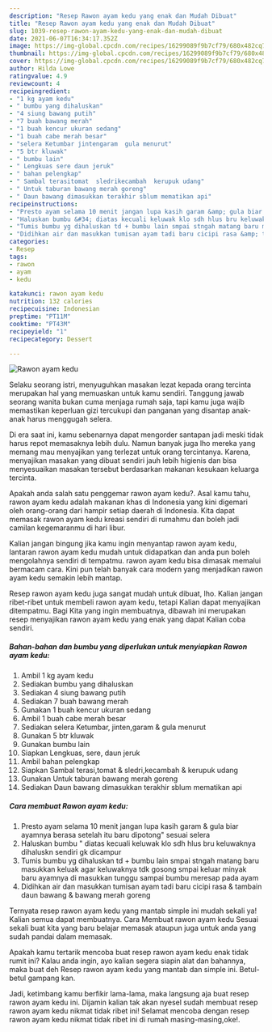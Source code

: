 ```yaml
---
description: "Resep Rawon ayam kedu yang enak dan Mudah Dibuat"
title: "Resep Rawon ayam kedu yang enak dan Mudah Dibuat"
slug: 1039-resep-rawon-ayam-kedu-yang-enak-dan-mudah-dibuat
date: 2021-06-07T16:34:17.352Z
image: https://img-global.cpcdn.com/recipes/16299089f9b7cf79/680x482cq70/rawon-ayam-kedu-foto-resep-utama.jpg
thumbnail: https://img-global.cpcdn.com/recipes/16299089f9b7cf79/680x482cq70/rawon-ayam-kedu-foto-resep-utama.jpg
cover: https://img-global.cpcdn.com/recipes/16299089f9b7cf79/680x482cq70/rawon-ayam-kedu-foto-resep-utama.jpg
author: Hilda Lowe
ratingvalue: 4.9
reviewcount: 4
recipeingredient:
- "1 kg ayam kedu"
- " bumbu yang dihaluskan"
- "4 siung bawang putih"
- "7 buah bawang merah"
- "1 buah kencur ukuran sedang"
- "1 buah cabe merah besar"
- "selera Ketumbar jintengaram  gula menurut"
- "5 btr kluwak"
- " bumbu lain"
- " Lengkuas sere daun jeruk"
- " bahan pelengkap"
- " Sambal terasitomat  sledrikecambah  kerupuk udang"
- " Untuk taburan bawang merah goreng"
- " Daun bawang dimasukkan terakhir sblum mematikan api"
recipeinstructions:
- "Presto ayam selama 10 menit jangan lupa kasih garam &amp; gula biar ayamnya berasa setelah itu baru dipotong&#34; sesuai selera"
- "Haluskan bumbu &#34; diatas kecuali keluwak klo sdh hlus bru keluwaknya dihaluskn sendiri gk dicampur"
- "Tumis bumbu yg dihaluskan td + bumbu lain smpai stngah matang baru masukkan keluak agar keluwaknya tdk gosong smpai keluar minyak baru ayamnya di masukkan tunggu sampai bumbu meresap pada ayam"
- "Didihkan air dan masukkan tumisan ayam tadi baru cicipi rasa &amp; tambain daun bawang &amp; bawang merah goreng"
categories:
- Resep
tags:
- rawon
- ayam
- kedu

katakunci: rawon ayam kedu 
nutrition: 132 calories
recipecuisine: Indonesian
preptime: "PT11M"
cooktime: "PT43M"
recipeyield: "1"
recipecategory: Dessert

---
```



![Rawon ayam kedu](https://img-global.cpcdn.com/recipes/16299089f9b7cf79/680x482cq70/rawon-ayam-kedu-foto-resep-utama.jpg)

Selaku seorang istri, menyuguhkan masakan lezat kepada orang tercinta merupakan hal yang memuaskan untuk kamu sendiri. Tanggung jawab seorang  wanita bukan cuma menjaga rumah saja, tapi kamu juga wajib memastikan keperluan gizi tercukupi dan panganan yang disantap anak-anak harus menggugah selera.

Di era  saat ini, kamu sebenarnya dapat mengorder santapan jadi meski tidak harus repot memasaknya lebih dulu. Namun banyak juga lho mereka yang memang mau menyajikan yang terlezat untuk orang tercintanya. Karena, menyajikan masakan yang dibuat sendiri jauh lebih higienis dan bisa menyesuaikan masakan tersebut berdasarkan makanan kesukaan keluarga tercinta. 



Apakah anda salah satu penggemar rawon ayam kedu?. Asal kamu tahu, rawon ayam kedu adalah makanan khas di Indonesia yang kini digemari oleh orang-orang dari hampir setiap daerah di Indonesia. Kita dapat memasak rawon ayam kedu kreasi sendiri di rumahmu dan boleh jadi camilan kegemaranmu di hari libur.

Kalian jangan bingung jika kamu ingin menyantap rawon ayam kedu, lantaran rawon ayam kedu mudah untuk didapatkan dan anda pun boleh mengolahnya sendiri di tempatmu. rawon ayam kedu bisa dimasak memalui bermacam cara. Kini pun telah banyak cara modern yang menjadikan rawon ayam kedu semakin lebih mantap.

Resep rawon ayam kedu juga sangat mudah untuk dibuat, lho. Kalian jangan ribet-ribet untuk membeli rawon ayam kedu, tetapi Kalian dapat menyajikan ditempatmu. Bagi Kita yang ingin membuatnya, dibawah ini merupakan resep menyajikan rawon ayam kedu yang enak yang dapat Kalian coba sendiri.

<!--inarticleads1-->

##### Bahan-bahan dan bumbu yang diperlukan untuk menyiapkan Rawon ayam kedu:

1. Ambil 1 kg ayam kedu
1. Sediakan  bumbu yang dihaluskan
1. Sediakan 4 siung bawang putih
1. Sediakan 7 buah bawang merah
1. Gunakan 1 buah kencur ukuran sedang
1. Ambil 1 buah cabe merah besar
1. Sediakan selera Ketumbar, jinten,garam &amp; gula menurut
1. Gunakan 5 btr kluwak
1. Gunakan  bumbu lain
1. Siapkan  Lengkuas, sere, daun jeruk
1. Ambil  bahan pelengkap
1. Siapkan  Sambal terasi,tomat &amp; sledri,kecambah &amp; kerupuk udang
1. Gunakan  Untuk taburan bawang merah goreng
1. Sediakan  Daun bawang dimasukkan terakhir sblum mematikan api




<!--inarticleads2-->

##### Cara membuat Rawon ayam kedu:

1. Presto ayam selama 10 menit jangan lupa kasih garam &amp; gula biar ayamnya berasa setelah itu baru dipotong&#34; sesuai selera
1. Haluskan bumbu &#34; diatas kecuali keluwak klo sdh hlus bru keluwaknya dihaluskn sendiri gk dicampur
1. Tumis bumbu yg dihaluskan td + bumbu lain smpai stngah matang baru masukkan keluak agar keluwaknya tdk gosong smpai keluar minyak baru ayamnya di masukkan tunggu sampai bumbu meresap pada ayam
1. Didihkan air dan masukkan tumisan ayam tadi baru cicipi rasa &amp; tambain daun bawang &amp; bawang merah goreng




Ternyata resep rawon ayam kedu yang mantab simple ini mudah sekali ya! Kalian semua dapat membuatnya. Cara Membuat rawon ayam kedu Sesuai sekali buat kita yang baru belajar memasak ataupun juga untuk anda yang sudah pandai dalam memasak.

Apakah kamu tertarik mencoba buat resep rawon ayam kedu enak tidak rumit ini? Kalau anda ingin, ayo kalian segera siapin alat dan bahannya, maka buat deh Resep rawon ayam kedu yang mantab dan simple ini. Betul-betul gampang kan. 

Jadi, ketimbang kamu berfikir lama-lama, maka langsung aja buat resep rawon ayam kedu ini. Dijamin kalian tak akan nyesel sudah membuat resep rawon ayam kedu nikmat tidak ribet ini! Selamat mencoba dengan resep rawon ayam kedu nikmat tidak ribet ini di rumah masing-masing,oke!.

